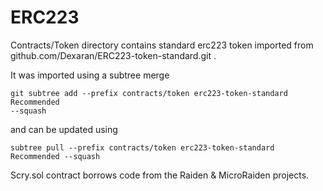 # ERC223

Contracts/Token directory contains standard erc223 token imported from
github.com/Dexaran/ERC223-token-standard.git .

It was imported using a subtree merge

```
git subtree add --prefix contracts/token erc223-token-standard Recommended
--squash
```

and can be updated using

```
subtree pull --prefix contracts/token erc223-token-standard Recommended --squash
```

Scry.sol contract borrows code from the Raiden & MicroRaiden projects.

```

```